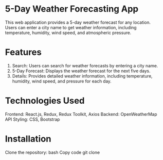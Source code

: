# 5-Day Weather Forecasting App

This web application provides a 5-day weather forecast for any location. Users can enter a city name to get weather information, including temperature, humidity, wind speed, and atmospheric pressure.

# Features
1. Search: Users can search for weather forecasts by entering a city name.
2. 5-Day Forecast: Displays the weather forecast for the next five days.
3. Details: Provides detailed weather information, including temperature, humidity, wind speed, and pressure for each day.

# Technologies Used
Frontend: React.js, Redux, Redux Toolkit, Axios
Backend: OpenWeatherMap API
Styling: CSS, Bootstrap

# Installation
Clone the repository:
bash
Copy code
git clone 



